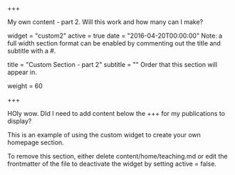 

+++

My own content - part 2.
Will this work and how many can I make?

widget = "custom2" active = true date = "2016-04-20T00:00:00"
Note: a full width section format can be enabled by commenting out the title and subtitle with a #.

title = "Custom Section - part 2" subtitle = ""
Order that this section will appear in.

weight = 60

+++

HOly wow. DId I need to add content below the +++ for my publications to display?

This is an example of using the custom widget to create your own homepage section.

To remove this section, either delete content/home/teaching.md or edit the frontmatter of the file to deactivate the widget by setting active = false.
